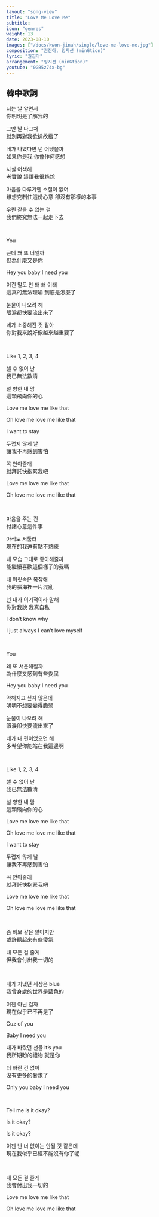 ```yaml
---
layout: "song-view"
title: "Love Me Love Me"
subtitle:
icon: "genres"
weight: 13
date: 2023-08-10
images: ["/docs/kwon-jinah/single/love-me-love-me.jpg"]
composition: "권진아, 밍지션 (minGtion)"
lyric: "권진아"
arrangement: "밍지션 (minGtion)"
youtube: "0GB5z74x-bg"
---
```


## 韓中歌詞

너는 날 알면서  
你明明是了解我的  

그만 날 다그쳐  
就別再對我欲擒故縱了  

네가 나였다면 넌 어땠을까  
如果你是我 你會作何感想  

사실 어색해  
老實說 這讓我很尷尬  

마음을 다루기엔 소질이 없어  
雖想克制住這份心意 卻沒有那樣的本事  

우린 같을 수 없는 걸  
我們終究無法一起走下去  

<br>

You  

근데 왜 또 너일까  
但為什麼又是你  

Hey you baby I need you  

이건 말도 안 돼 왜 이래  
這真的無法理喻 到底是怎麼了  

눈물이 나오려 해  
眼淚都快要流出來了  

네가 소중해진 것 같아  
你對我來說好像越來越重要了  

<br>

Like 1, 2, 3, 4  

셀 수 없어 난  
我已無法數清  

널 향한 내 맘  
這顆飛向你的心  

Love me love me like that  

Oh love me love me like that  

I want to stay  

두렵지 않게 날  
讓我不再感到害怕  

꼭 안아줄래  
就拜託快抱緊我吧  

Love me love me like that  

Oh love me love me like that  

<br>

마음을 주는 건  
付諸心意這件事  

아직도 서툴러  
現在的我還有點不熟練  

내 모습 그대로 좋아해줄까  
能繼續喜歡這個樣子的我嗎  

내 머릿속은 복잡해  
我的腦海裡一片混亂  

넌 내가 이기적이라 말해  
你對我說 我真自私  

I don’t know why  

I just always I can’t love myself  

<br>

You  

왜 또 서운해질까  
為什麼又感到有些委屈  

Hey you baby I need you  

약해지고 싶지 않은데  
明明不想要變得脆弱  

눈물이 나오려 해  
眼淚卻快要流出來了  

네가 내 편이었으면 해  
多希望你能站在我這邊啊  

<br>

Like 1, 2, 3, 4  

셀 수 없어 난  
我已無法數清  

널 향한 내 맘  
這顆飛向你的心  

Love me love me like that  

Oh love me love me like that  

I want to stay  

두렵지 않게 날  
讓我不再感到害怕  

꼭 안아줄래  
就拜託快抱緊我吧  

Love me love me like that  

Oh love me love me like that  

<br>

좀 바보 같은 말이지만  
或許聽起來有些傻氣  

내 모든 걸 줄게  
但我會付出我一切的  

<br>

내가 지냈던 세상은 blue  
我曾身處的世界是藍色的  

이젠 아닌 걸까  
現在似乎已不再是了  

Cuz of you  

Baby I need you  

내가 바랐던 선물 it’s you  
我所期盼的禮物 就是你  

더 바란 건 없어  
沒有更多的奢求了  

Only you baby I need you  

<br>

Tell me is it okay?  

Is it okay?  

Is it okay?  

이젠 난 너 없이는 안될 것 같은데  
現在我似乎已經不能沒有你了呢  

<br>

내 모든 걸 줄게  
我會付出我一切的  

Love me love me like that  

Oh love me love me like that  
